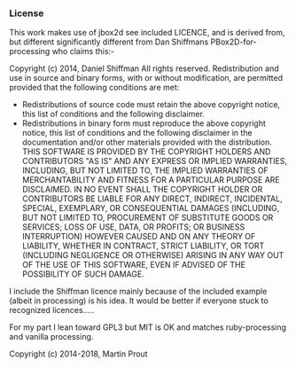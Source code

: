 ### License

This work makes use of jbox2d see included LICENCE, and is derived from,
but different significantly different from Dan Shiffmans PBox2D-for-processing
who claims this:-

Copyright (c) 2014, Daniel Shiffman
All rights reserved.
Redistribution and use in source and binary forms, with or without modification,
are permitted provided that the following conditions are met:
* Redistributions of source code must retain the above copyright notice, this
list of conditions and the following disclaimer.
* Redistributions in binary form must reproduce the above copyright notice, this
list of conditions and the following disclaimer in the documentation and/or
other materials provided with the distribution.
THIS SOFTWARE IS PROVIDED BY THE COPYRIGHT HOLDERS AND CONTRIBUTORS "AS IS" AND
ANY EXPRESS OR IMPLIED WARRANTIES, INCLUDING, BUT NOT LIMITED TO, THE IMPLIED
WARRANTIES OF MERCHANTABILITY AND FITNESS FOR A PARTICULAR PURPOSE ARE
DISCLAIMED. IN NO EVENT SHALL THE COPYRIGHT HOLDER OR CONTRIBUTORS BE LIABLE FOR
ANY DIRECT, INDIRECT, INCIDENTAL, SPECIAL, EXEMPLARY, OR CONSEQUENTIAL DAMAGES
(INCLUDING, BUT NOT LIMITED TO, PROCUREMENT OF SUBSTITUTE GOODS OR SERVICES;
LOSS OF USE, DATA, OR PROFITS; OR BUSINESS INTERRUPTION) HOWEVER CAUSED AND ON
ANY THEORY OF LIABILITY, WHETHER IN CONTRACT, STRICT LIABILITY, OR TORT
(INCLUDING NEGLIGENCE OR OTHERWISE) ARISING IN ANY WAY OUT OF THE USE OF THIS
SOFTWARE, EVEN IF ADVISED OF THE POSSIBILITY OF SUCH DAMAGE.

I include the Shiffman licence mainly because of the included example
(albeit in processing) is his idea. It would be better if everyone stuck to
recognized licences.....

For my part I lean toward GPL3 but MIT is OK and matches ruby-processing and
vanilla processing.

Copyright (c) 2014-2018, Martin Prout
